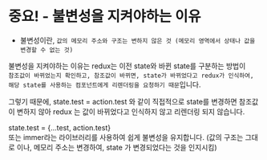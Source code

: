 # 중요! - 불변성을 지켜야하는 이유

- 불변성이란, `값의 메모리 주소와 구조는 변하지 않은 것 (메모리 영역에서 상태나 값을 변경할 수 없는 것)`

불변성을 지켜야하는 이유는 redux는 이전 state와 바뀐 state를 구분하는 방법이  
`참조값이 바뀌었는지 확인하고, 참조값이 바뀌면, state가 바뀌었다고 redux가 인식하여,  해당 state를 사용하는 컴포넌트에게 리렌더링을 요청하기 때문`입니다.

그렇기 때문에, state.test = action.test 와 같이 직접적으로 state를 변경하면 참조값이 변하지 않아 redux 는 값이 바뀌었다고 인식하지 않고 리렌더링 되지 않습니다.

state.test = {...test, action.test}  
또는 immer라는 라이브러리를 사용하여 쉽게 불변성을 유지합니다.
(값의 구조는 그대로 이나, 메모리 주소는 변경하여, state 가 변경되었다는 것을 인지시킴)

